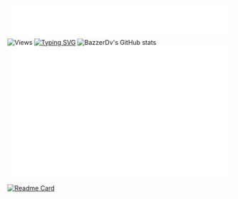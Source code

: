  <thead>
  
![Glowing Text](./led.svg)
![Views](https://komarev.com/ghpvc/?username=BazzerDv&label=Views&color=000370)
[![Typing SVG](https://readme-typing-svg.demolab.com?font=Fira+Code&duration=3000&pause=500&vCenter=true&width=625&color=000370&lines=Hi+there!;I'm+BazzerDv!;I'm+currently+developing+a+game+called+Quick+Click!;I'm+looking+to+collab+on+an+ascii+game...;Perhaps+with+an+incremental+element%3F;You+can+try+out+my+other+game+too...;It's+called+Asciiverse!;Play+on+the+web...;Or+download+and+play+in+terminal!;Both+games+are+in+development+%3A%29)](https://git.io/typing-svg)
![BazzerDv's GitHub stats](https://github-readme-stats.vercel.app/api?username=BazzerDv&include_all_commits=true&custom_title=%E2%9A%A1%20BazzerDv%27s%20Github%20Stats&border_color=000000&bg_color=-60,000000,000370,000000&title_color=b026ff&text_color=fefefe&icon_color=b026ff&show_icons=true)
[![Stats](https://raw.githubusercontent.com/BazzerDv/github-stats/master/generated/languages.svg)](https://github/com/BazzerDv)
<!---[![Top Langs](https://github-readme-stats.vercel.app/api/top-langs/?username=BazzerDv&bg_color=-60,000000,000370,000000&title_color=b026ff&text_color=fefefe&layout=compact)](https://github.com/BazzerDv)--->
[![Readme Card](https://github-readme-stats.vercel.app/api/pin/?username=BazzerDv&repo=quickclick&bg_color=-60,000000,000370,000000&title_color=b026ff&text_color=fefefe)](https://github.com/BazzerDv/quickclick)
<!---[](https://so-stats-x7rev94wr-bazzerdv.vercel.app?user=20138963)--->
<!---[![My Stack Overflow Stats](https://so-stats-cz2ejpgzz-bazzerdv.vercel.app/api?user=20138963)](https://stackoverflow.com/users/20138963/bazzerdv?tab=topactivity)--->

</thead>

<!---
- 👋 Hi, I’m @BazzerDv

- 👀 I’m interested in coding and don't worry, sport

- 🌱 I’m currently learning javascript and html

- 💞️ I’m looking to collaborate on a html game with ascii art

- 📫 How to reach me: bazzerdv@gmail.com  P.S. I may not always be able to reply immediately
--->
<!---
BazzerDv/BazzerDv is a ✨ special ✨ repository because its `README.md` (this file) appears on your GitHub profile.
You can click the Preview link to take a look at your changes.
--->
